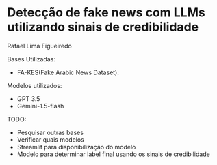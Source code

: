 # Detecção de fake news com LLMs utilizando sinais de credibilidade

Rafael Lima Figueiredo

Bases Utilizadas:
- FA-KES(Fake Arabic News Dataset): 

Modelos utilizados:
- GPT 3.5
- Gemini-1.5-flash


TODO:
- Pesquisar outras bases
- Verificar quais modelos
- Streamlit para disponibilização do modelo
- Modelo para determinar label final usando os sinais de credibilidade
